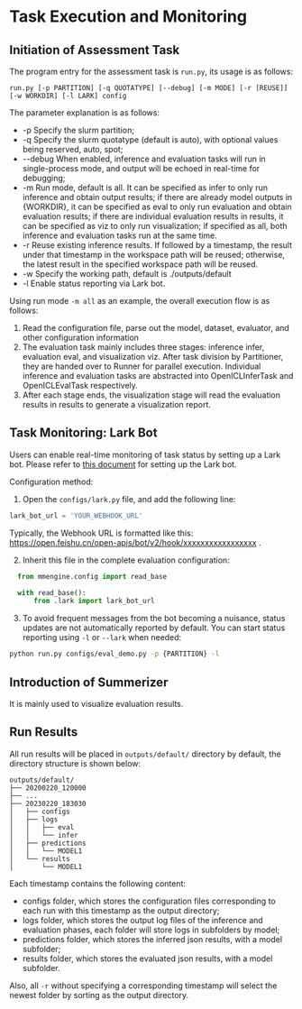 # Task Execution and Monitoring

## Initiation of Assessment Task 

The program entry for the assessment task is `run.py`, its usage is as follows:

```shell
run.py [-p PARTITION] [-q QUOTATYPE] [--debug] [-m MODE] [-r [REUSE]] [-w WORKDIR] [-l LARK] config
```

The parameter explanation is as follows:

- -p Specify the slurm partition;
- -q Specify the slurm quotatype (default is auto), with optional values being reserved, auto, spot;
- --debug When enabled, inference and evaluation tasks will run in single-process mode, and output will be echoed in real-time for debugging;
- -m Run mode, default is all. It can be specified as infer to only run inference and obtain output results; if there are already model outputs in {WORKDIR}, it can be specified as eval to only run evaluation and obtain evaluation results; if there are individual evaluation results in results, it can be specified as viz to only run visualization; if specified as all, both inference and evaluation tasks run at the same time.
- -r Reuse existing inference results. If followed by a timestamp, the result under that timestamp in the workspace path will be reused; otherwise, the latest result in the specified workspace path will be reused.
- -w Specify the working path, default is ./outputs/default
- -l Enable status reporting via Lark bot.

Using run mode `-m all` as an example, the overall execution flow is as follows:

1. Read the configuration file, parse out the model, dataset, evaluator, and other configuration information
2. The evaluation task mainly includes three stages: inference infer, evaluation eval, and visualization viz. After task division by Partitioner, they are handed over to Runner for parallel execution. Individual inference and evaluation tasks are abstracted into OpenICLInferTask and OpenICLEvalTask respectively.
3. After each stage ends, the visualization stage will read the evaluation results in results to generate a visualization report.

## Task Monitoring: Lark Bot

Users can enable real-time monitoring of task status by setting up a Lark bot. Please refer to [this document](https://open.feishu.cn/document/ukTMukTMukTM/ucTM5YjL3ETO24yNxkjN?lang=zh-CN#7a28964d) for setting up the Lark bot.

Configuration method:

1. Open the `configs/lark.py` file, and add the following line:

  ```python
  lark_bot_url = 'YOUR_WEBHOOK_URL'
  ```

  Typically, the Webhook URL is formatted like this: https://open.feishu.cn/open-apis/bot/v2/hook/xxxxxxxxxxxxxxxxx .

2. Inherit this file in the complete evaluation configuration:

  ```python
    from mmengine.config import read_base

    with read_base():
        from .lark import lark_bot_url

  ```

3. To avoid frequent messages from the bot becoming a nuisance, status updates are not automatically reported by default. You can start status reporting using `-l` or `--lark` when needed:

  ```bash
  python run.py configs/eval_demo.py -p {PARTITION} -l
  ```

## Introduction of Summerizer

It is mainly used to visualize evaluation results.

## Run Results

All run results will be placed in `outputs/default/` directory by default, the directory structure is shown below:

```
outputs/default/
├── 20200220_120000
├── ...
├── 20230220_183030
│   ├── configs
│   ├── logs
│   │   ├── eval
│   │   └── infer
│   ├── predictions
│   │   └── MODEL1
│   └── results
│       └── MODEL1
```

Each timestamp contains the following content:
- configs folder, which stores the configuration files corresponding to each run with this timestamp as the output directory;
- logs folder, which stores the output log files of the inference and evaluation phases, each folder will store logs in subfolders by model;
- predictions folder, which stores the inferred json results, with a model subfolder;
- results folder, which stores the evaluated json results, with a model subfolder.

Also, all `-r` without specifying a corresponding timestamp will select the newest folder by sorting as the output directory.
